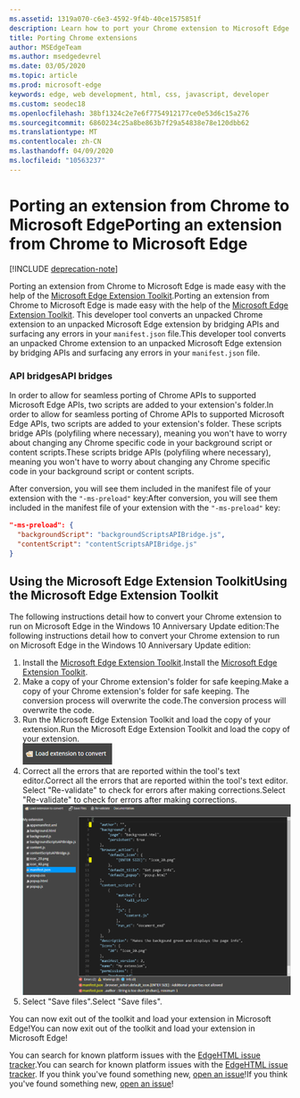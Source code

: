 ```yaml
---
ms.assetid: 1319a070-c6e3-4592-9f4b-40ce1575851f
description: Learn how to port your Chrome extension to Microsoft Edge using the Microsoft Edge Extension Toolkit.
title: Porting Chrome extensions
author: MSEdgeTeam
ms.author: msedgedevrel
ms.date: 03/05/2020
ms.topic: article
ms.prod: microsoft-edge
keywords: edge, web development, html, css, javascript, developer
ms.custom: seodec18
ms.openlocfilehash: 38bf1324c2e7e6f7754912177ce0e53d6c15a276
ms.sourcegitcommit: 6860234c25a8be863b7f29a54838e78e120dbb62
ms.translationtype: MT
ms.contentlocale: zh-CN
ms.lasthandoff: 04/09/2020
ms.locfileid: "10563237"
---
```

# <span data-ttu-id="0aecb-104">Porting an extension from Chrome to Microsoft Edge</span><span class="sxs-lookup"><span data-stu-id="0aecb-104">Porting an extension from Chrome to Microsoft Edge</span></span>  

[!INCLUDE [deprecation-note](../includes/deprecation-note.md)]  

<span data-ttu-id="0aecb-105">Porting an extension from Chrome to Microsoft Edge is made easy with the help of the [Microsoft Edge Extension Toolkit](https://www.microsoft.com/store/p/microsoft-edge-extension-toolkit/9nblggh4txvb).</span><span class="sxs-lookup"><span data-stu-id="0aecb-105">Porting an extension from Chrome to Microsoft Edge is made easy with the help of the [Microsoft Edge Extension Toolkit](https://www.microsoft.com/store/p/microsoft-edge-extension-toolkit/9nblggh4txvb).</span></span> <span data-ttu-id="0aecb-106">This developer tool converts an unpacked Chrome extension to an unpacked Microsoft Edge extension by bridging APIs and surfacing any errors in your `manifest.json` file.</span><span class="sxs-lookup"><span data-stu-id="0aecb-106">This developer tool converts an unpacked Chrome extension to an unpacked Microsoft Edge extension by bridging APIs and surfacing any errors in your `manifest.json` file.</span></span>


### <span data-ttu-id="0aecb-107">API bridges</span><span class="sxs-lookup"><span data-stu-id="0aecb-107">API bridges</span></span>
<span data-ttu-id="0aecb-108">In order to allow for seamless porting of Chrome APIs to supported Microsoft Edge APIs, two scripts are added to your extension's folder.</span><span class="sxs-lookup"><span data-stu-id="0aecb-108">In order to allow for seamless porting of Chrome APIs to supported Microsoft Edge APIs, two scripts are added to your extension's folder.</span></span> <span data-ttu-id="0aecb-109">These scripts bridge APIs (polyfiling where necessary), meaning you won't have to worry about changing any Chrome specific code in your background script or content scripts.</span><span class="sxs-lookup"><span data-stu-id="0aecb-109">These scripts bridge APIs (polyfiling where necessary), meaning you won't have to worry about changing any Chrome specific code in your background script or content scripts.</span></span>

<span data-ttu-id="0aecb-110">After conversion, you will see them included in the manifest file of your extension with the `"-ms-preload"` key:</span><span class="sxs-lookup"><span data-stu-id="0aecb-110">After conversion, you will see them included in the manifest file of your extension with the `"-ms-preload"` key:</span></span>

```json
"-ms-preload": {
  "backgroundScript": "backgroundScriptsAPIBridge.js",
  "contentScript": "contentScriptsAPIBridge.js"
}
```

## <span data-ttu-id="0aecb-111">Using the Microsoft Edge Extension Toolkit</span><span class="sxs-lookup"><span data-stu-id="0aecb-111">Using the Microsoft Edge Extension Toolkit</span></span>

<span data-ttu-id="0aecb-112">The following instructions detail how to convert your Chrome extension to run on Microsoft Edge in the Windows 10 Anniversary Update edition:</span><span class="sxs-lookup"><span data-stu-id="0aecb-112">The following instructions detail how to convert your Chrome extension to run on Microsoft Edge in the Windows 10 Anniversary Update edition:</span></span>

1. <span data-ttu-id="0aecb-113">Install the [Microsoft Edge Extension Toolkit](https://www.microsoft.com/store/p/microsoft-edge-extension-toolkit/9nblggh4txvb).</span><span class="sxs-lookup"><span data-stu-id="0aecb-113">Install the [Microsoft Edge Extension Toolkit](https://www.microsoft.com/store/p/microsoft-edge-extension-toolkit/9nblggh4txvb).</span></span>
2. <span data-ttu-id="0aecb-114">Make a copy of your Chrome extension's folder for safe keeping.</span><span class="sxs-lookup"><span data-stu-id="0aecb-114">Make a copy of your Chrome extension's folder for safe keeping.</span></span> <span data-ttu-id="0aecb-115">The conversion process will overwrite the code.</span><span class="sxs-lookup"><span data-stu-id="0aecb-115">The conversion process will overwrite the code.</span></span> 
3. <span data-ttu-id="0aecb-116">Run the Microsoft Edge Extension Toolkit and load the copy of your extension.</span><span class="sxs-lookup"><span data-stu-id="0aecb-116">Run the Microsoft Edge Extension Toolkit and load the copy of your extension.</span></span>  
 ![load extension button](./../media/save-folder.png)
4. <span data-ttu-id="0aecb-118">Correct all the errors that are reported within the tool's text editor.</span><span class="sxs-lookup"><span data-stu-id="0aecb-118">Correct all the errors that are reported within the tool's text editor.</span></span> <span data-ttu-id="0aecb-119">Select "Re-validate" to check for errors after making corrections.</span><span class="sxs-lookup"><span data-stu-id="0aecb-119">Select "Re-validate" to check for errors after making corrections.</span></span>  
 ![extension-toolkit finding errors](./../media/extension-toolkit.png)
5. <span data-ttu-id="0aecb-121">Select "Save files".</span><span class="sxs-lookup"><span data-stu-id="0aecb-121">Select "Save files".</span></span>

<span data-ttu-id="0aecb-122">You can now exit out of the toolkit and load your extension in Microsoft Edge!</span><span class="sxs-lookup"><span data-stu-id="0aecb-122">You can now exit out of the toolkit and load your extension in Microsoft Edge!</span></span> 

<span data-ttu-id="0aecb-123">You can search for known platform issues with the [EdgeHTML issue tracker](http://issues.microsoftedge.com).</span><span class="sxs-lookup"><span data-stu-id="0aecb-123">You can search for known platform issues with the [EdgeHTML issue tracker](http://issues.microsoftedge.com).</span></span> <span data-ttu-id="0aecb-124">If you think you've found something new, [open an issue](https://developer.microsoft.com/microsoft-edge/platform/issues/new/)!</span><span class="sxs-lookup"><span data-stu-id="0aecb-124">If you think you've found something new, [open an issue](https://developer.microsoft.com/microsoft-edge/platform/issues/new/)!</span></span>
